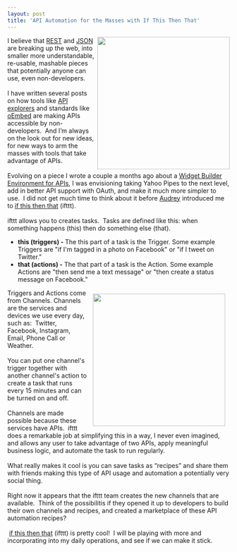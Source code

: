 ```yaml
---
layout: post
title: 'API Automation for the Masses with If This Then That'
---
```

<p><img src="http://kinlane-productions.s3.amazonaws.com/ifthisthenthat/if-this-then-that.png" alt="" width="300" align="right" />I believe that <a title="REST" href="/buildingblocks/restful_api.php">REST</a> and <a title="JSON" href="/2011/01/27/api-technology-json/">JSON</a> are breaking up the web, into smaller more understandable, re-usable, mashable pieces that potentially anyone can use, even non-developers. <br /><br /><span>I have written several posts on how tools like <a title="API Explorers" href="/2011/03/24/explorers-open-api-access-beyond-developers/">API explorers</a> and standards like <a title="oEmbed" href="/2011/04/06/allow-api-users-to-embed-content-with-oembed/">oEmbed</a> are making APIs accessible by non-developers. &nbsp;And I&rsquo;m always on the look out for new ideas, for new ways to arm the masses with tools that take advantage of APIs.</span><br /><br /><span>Evolving on a piece I wrote a couple a months ago about a <a title="Widget Builder For APIs" href="/2011/06/22/widget-builder-environment-for-apis/">Widget Builder Environment for APIs</a>, I was envisioning taking Yahoo Pipes to the next level, add in better API support with OAuth, and make it much more simpler to use. &nbsp;I did not get much time to think about it before <a title="Audrey Watters" href="http://www.hackeducation.com">Audrey</a> introduced me to <a title="if this then that" href="http://ifttt.com/dashboard">if this then that</a> (ifttt). &nbsp;</span><br /><br /><span>ifttt allows you to creates tasks. &nbsp;Tasks are defined like this: when something happens (this) then do something else (that). </span></p>
<ul class="mainlist">
<li><strong>this (triggers) - </strong>The this part of a task is the Trigger. Some example Triggers are "if I'm tagged in a photo on Facebook" or "if I tweet on Twitter."&nbsp;</li>
<li><strong>that (actions) -</strong> The that part of a task is the Action. Some example Actions are "then send me a text message" or "then create a status message on Facebook."&nbsp;</li>
</ul>
<p><img style="padding: 10px;" src="http://kinlane-productions.s3.amazonaws.com/ifthisthenthat/ifttt-Dashboard.png" alt="" width="300" align="right" /><span>Triggers and Actions come from Channels. Channels are the services and devices we use every day, such as: &nbsp;Twitter, Facebook, Instagram, Email, Phone Call or Weather.</span><br /><br /><span>You can put one channel's trigger together with another channel's action to create a task that runs every 15 minutes and can be turned on and off.</span><br /><br /><span>Channels are made possible because these services have APIs. &nbsp;ifttt does a remarkable job at simplifying this in a way, I never even imagined, and allows any user to take advantage of two APIs, apply meaningful business logic, and automate the task to run regularly. &nbsp;</span><br /><br /><span>What really makes it cool is you can save tasks as &ldquo;recipes&rdquo; and share them with friends making this type of API usage and automation a potentially very social thing.&nbsp;</span><br /><br /><span>Right now it appears that the ifttt team creates the new channels that are available. &nbsp;Think of the possibilitis if they opened it up to developers to build their own channels and recipes, and created a marketplace of these API automation recipes? &nbsp;</span><br /><br /><span>&nbsp;<a title="if this then that" href="http://ifttt.com/dashboard">if this then that</a>&nbsp;(ifttt) is pretty cool! &nbsp;I will be playing with more and incorporating into my daily operations, and see if we can make it stick.</span></p>